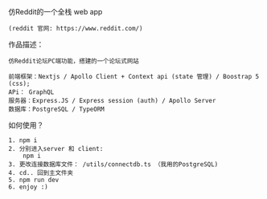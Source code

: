  仿Reddit的一个全栈 web app
    
    (reddit 官网: https://www.reddit.com/) 

作品描述：

    仿Reddit论坛PC端功能，搭建的一个论坛式网站

    前端框架：Nextjs / Apollo Client + Context api (state 管理) / Boostrap 5 (css);
    APi： GraphQL
    服务器：Express.JS / Express session (auth) / Apollo Server
    数据库：PostgreSQL / TypeORM

如何使用？

    1. npm i
    2. 分别进入server 和 client:
        npm i
    3. 更改连接数据库文件： /utils/connectdb.ts （我用的PostgreSQL)
    4. cd.. 回到主文件夹
    5. npm run dev
    6. enjoy :)
